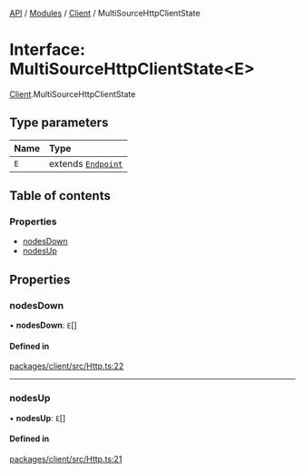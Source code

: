 [API](../API.md) / [Modules](../modules.md) / [Client](../modules/Client.md) / MultiSourceHttpClientState

# Interface: MultiSourceHttpClientState<E\>

[Client](../modules/Client.md).MultiSourceHttpClientState

## Type parameters

| Name | Type |
| :------ | :------ |
| `E` | extends [`Endpoint`](Client.Endpoint.md) |

## Table of contents

### Properties

- [nodesDown](Client.MultiSourceHttpClientState.md#nodesdown)
- [nodesUp](Client.MultiSourceHttpClientState.md#nodesup)

## Properties

### nodesDown

• **nodesDown**: `E`[]

#### Defined in

[packages/client/src/Http.ts:22](https://github.com/logion-network/logion-api/blob/main/packages/client/src/Http.ts#L22)

___

### nodesUp

• **nodesUp**: `E`[]

#### Defined in

[packages/client/src/Http.ts:21](https://github.com/logion-network/logion-api/blob/main/packages/client/src/Http.ts#L21)
